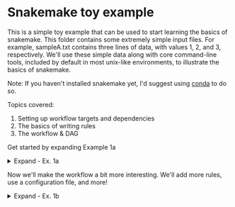 # Snakemake toy example

This is a simple toy example that can be used to start learning the basics of snakemake. This folder contains some extremely simple input files. For example, sampleA.txt contains three lines of data, with values 1, 2, and 3, respectively. We'll use these simple data along with core command-line tools, included by default in most unix-like environments, to illustrate the basics of snakemake.

Note: If you haven't installed snakemake yet, I'd suggest using [conda](https://docs.conda.io/en/latest/miniconda.html) to do so.

Topics covered:
1. Setting up workflow targets and dependencies
2. The basics of writing rules
3. The workflow & DAG

Get started by expanding Example 1a

<details><summary>Expand - Ex. 1a</summary>

ex-1a.smk has the following contents:

    rule all:
        input:
            "output/sampleA_rsorted.txt",
            "output/sampleB_rsorted.txt",
            "output/sampleC_rsorted.txt"

    rule rsort:
        input:
            "{basename}.txt"
        output:
            "output/{basename}_rsorted.txt"
        shell:
            "sort -r {input} > {output}"


Review the contents of the file, and consider the following topics:
* Targets & dependencies
* Writing rules
* Intro to wildcards


To perform a dry-run:

    snakemake --snakefile ex-1a.smk --dry-run

If all looks well, run example 1a (remove `--dry-run` from the previous command)

    snakemake --snakefile ex-1a.smk

Review the ouputs. Were they generated successfully? What happens if we try running it again?

    snakemake --snakefile ex-1a.smk

Try deleting the output directory. What happens if we run it then?

    rm -r output/
    snakemake --snakefile ex-1a.smk


## You have reached the end of example 1a ✅

</details>


Now we'll make the workflow a bit more interesting. We'll add more rules, use a configuration file, and more!

<details><summary>Expand - Ex. 1b</summary>


ex-1b.smk contents:

    rule all:
      input:
        expand("output/{bname}_fsorted.txt", bname=config['basenames']),
        expand("output/{bname}_randsorted.txt", bname=config['basenames'])

    rule rsort:
      input:
        "{base}.txt"
      output:
        "output/{base}_rsorted.txt"
      shell:
        "sort -r {input} > {output}"

    rule append_value:
      input:
        "output/{base}_rsorted.txt"
      output:
        "output/{base}_appended.txt"
      params:
        append_val = config['append_val']
      shell:
        "cat {input} > {output} ; "
        "echo {params.append_val} >> {output}"

    rule randsort:
      input:
        "output/{base}_appended.txt"
      output:
        "output/{base}_randsorted.txt"
      shell:
        "sort -R {input} > {output}"

    rule fsort:
      input:
        "output/{base}_appended.txt"
      output:
        "output/{base}_fsorted.txt"
      shell:
        "sleep 2 ; sort -n {input} > {output}"

config-ex1.yml contents:

    basenames:
      - 'sampleA'
      - 'sampleB'
      - 'sampleC'
    append_val: 42

<details><summary>Ex. 1b rulegraph</summary>

![Ex. 1b rulegraph](https://github.com/um-dang/intro-to-snakemake/blob/master/img/rg-ex-1b.pdf)

</details>

Review these files and consider the following topics:
* The DAG/rulegraph
* The configuration file
* The expand statement



To dry-run the new snakefile/configfile

    snakemake --snakefile ex-1b.smk --configfile config-ex1.yml --dry-run

If all looks well, run the workflow (remove the `--dry-run` flag)

    snakemake --snakefile ex-1b.smk --configfile config-ex1.yml

Review the directory of results. Did snakemake run the workflow, and successfully create the desired targets?

Try deleting an intermediate file, then running the pipeline again. What happens?

    rm output/sampleA_appended.txt
    snakemake --snakefile ex-1b.smk --configfile config-ex1.yml

What about modifying an intermediate file, and running the pipeline again?

    echo 101 >> output/sampleB_appended.txt
    snakemake --snakefile ex-1b.smk --configfile config-ex1.yml


Try creating the DAG or rulegraph

    #DAG (file-level granularity)
    snakemake --snakefile ex-1b.smk --configfile config-ex1.yml --dag | dot -T pdf > dag-ex-1b.pdf
    #Rulegraph (rule-level granularity)
    snakemake --snakefile ex-1b.smk --configfile config-ex1.yml --rulegraph | dot -T pdf > rg-ex-1b.pdf

## You have reached the end of example 1b ✅

</details>
